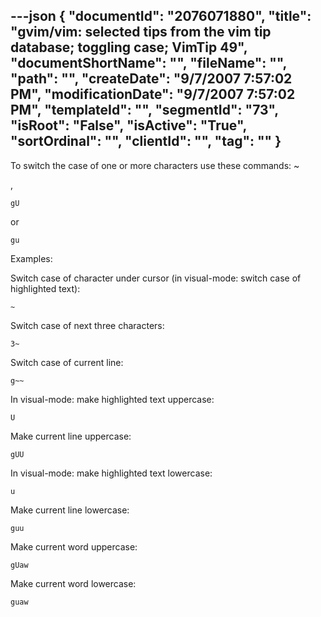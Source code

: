 ---json
{
  "documentId": "2076071880",
  "title": "gvim/vim: selected tips from the vim tip database; toggling case; VimTip 49",
  "documentShortName": "",
  "fileName": "",
  "path": "",
  "createDate": "9/7/2007 7:57:02 PM",
  "modificationDate": "9/7/2007 7:57:02 PM",
  "templateId": "",
  "segmentId": "73",
  "isRoot": "False",
  "isActive": "True",
  "sortOrdinal": "",
  "clientId": "",
  "tag": ""
}
---

To switch the case of one or more characters use these commands:
    ~

,

    gU

or

    gu

Examples:

Switch case of character under cursor (in visual-mode: switch case of highlighted text):

    ~

Switch case of next three characters:

    3~

Switch case of current line:

    g~~

In visual-mode: make highlighted text uppercase:

    U

Make current line uppercase:

    gUU

In visual-mode: make highlighted text lowercase:

    u

Make current line lowercase:

    guu

Make current word uppercase:

    gUaw

Make current word lowercase:

    guaw
